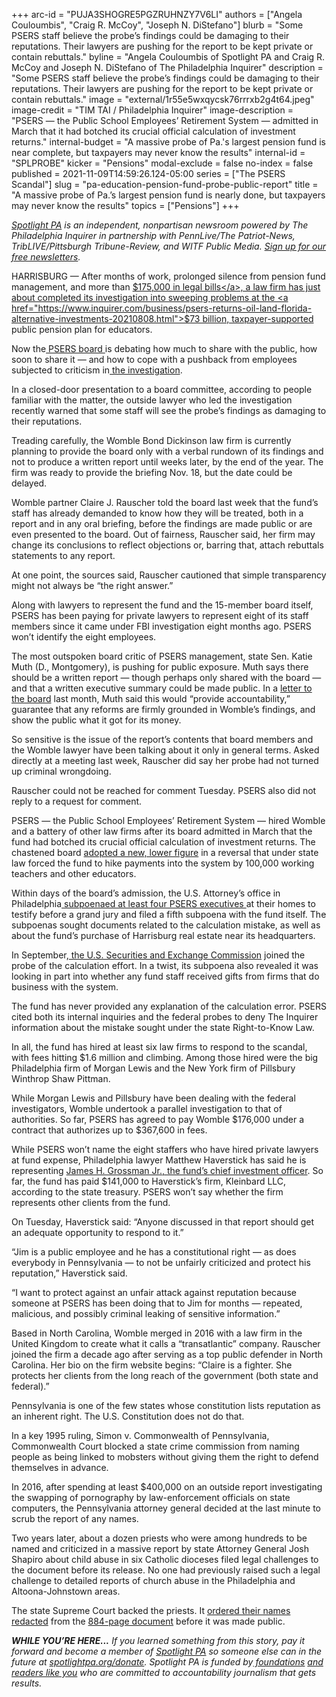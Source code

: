 +++
arc-id = "PUJA3SHOGRE5PGZRUHNZY7V6LI"
authors = ["Angela Couloumbis", "Craig R. McCoy", "Joseph N. DiStefano"]
blurb = "Some PSERS staff believe the probe’s findings could be damaging to their reputations. Their lawyers are pushing for the report to be kept private or contain rebuttals."
byline = "Angela Couloumbis of Spotlight PA and Craig R. McCoy and Joseph N. DiStefano of The Philadelphia Inquirer"
description = "Some PSERS staff believe the probe’s findings could be damaging to their reputations. Their lawyers are pushing for the report to be kept private or contain rebuttals."
image = "external/1r55e5wxqycsk76rrrxb2g4t64.jpeg"
image-credit = "TIM TAI / Philadelphia Inquirer"
image-description = "PSERS — the Public School Employees’ Retirement System — admitted in March that it had botched its crucial official calculation of investment returns."
internal-budget = "A massive probe of Pa.'s largest pension fund is near complete, but taxpayers may never know the results"
internal-id = "SPLPROBE"
kicker = "Pensions"
modal-exclude = false
no-index = false
published = 2021-11-09T14:59:26.124-05:00
series = ["The PSERS Scandal"]
slug = "pa-education-pension-fund-probe-public-report"
title = "A massive probe of Pa.’s largest pension fund is nearly done, but taxpayers may never know the results"
topics = ["Pensions"]
+++

<a href="https://lesspage.com/"><i>Spotlight PA</i></a><i> is an independent, nonpartisan newsroom powered by The Philadelphia Inquirer in partnership with PennLive/The Patriot-News, TribLIVE/Pittsburgh Tribune-Review, and WITF Public Media. </i><a href="https://lesspage.com/newsletters"><i>Sign up for our free newsletters</i></a><i>.</i>

HARRISBURG — After months of work, prolonged silence from pension fund management, and more than <a href="https://www.inquirer.com/business/law/psers-pension-fbi-investigation-payments-lawyers-20211027.html">$175,000 in legal bills</a>, a law firm has just about completed its investigation into sweeping problems at the <a href="https://www.inquirer.com/business/psers-returns-oil-land-florida-alternative-investments-20210808.html">$73 billion, taxpayer-supported</a> public pension plan for educators.

Now the<a href="https://www.inquirer.com/business/law/psers-board-lawyer-fbi-sec-retire-20211029.html"> PSERS board </a>is debating how much to share with the public, how soon to share it — and how to cope with a pushback from employees subjected to criticism in<a href="https://www.inquirer.com/news/psers-nda-sec-investigation-fbi-20211004.html"> the investigation</a>.

In a closed-door presentation to a board committee, according to people familiar with the matter, the outside lawyer who led the investigation recently warned that some staff will see the probe’s findings as damaging to their reputations.

<script src="https://lesspage.com/embed.js" async></script><div data-spl-embed-version="1" data-spl-src="https://lesspage.com/embeds/newsletter/"></div>

Treading carefully, the Womble Bond Dickinson law firm is currently planning to provide the board only with a verbal rundown of its findings and not to produce a written report until weeks later, by the end of the year. The firm was ready to provide the briefing Nov. 18, but the date could be delayed.

Womble partner Claire J. Rauscher told the board last week that the fund’s staff has already demanded to know how they will be treated, both in a report and in any oral briefing, before the findings are made public or are even presented to the board. Out of fairness, Rauscher said, her firm may change its conclusions to reflect objections or, barring that, attach rebuttals statements to any report.

At one point, the sources said, Rauscher cautioned that simple transparency might not always be “the right answer.”

Along with lawyers to represent the fund and the 15-member board itself, PSERS has been paying for private lawyers to represent eight of its staff members since it came under FBI investigation eight months ago. PSERS won’t identify the eight employees.

The most outspoken board critic of PSERS management, state Sen. Katie Muth (D., Montgomery), is pushing for public exposure. Muth says there should be a written report — though perhaps only shared with the board — and that a written executive summary could be made public. In a <a href="https://www.documentcloud.org/documents/21099521-muth-psers-letter">letter to the board</a> last month, Muth said this would “provide accountability,” guarantee that any reforms are firmly grounded in Womble’s findings, and show the public what it got for its money.

So sensitive is the issue of the report’s contents that board members and the Womble lawyer have been talking about it only in general terms. Asked directly at a meeting last week, Rauscher did say her probe had not turned up criminal wrongdoing.

Rauscher could not be reached for comment Tuesday. PSERS also did not reply to a request for comment.

PSERS — the Public School Employees’ Retirement System — hired Womble and a battery of other law firms after its board admitted in March that the fund had botched its crucial official calculation of investment returns. The chastened board <a href="https://www.inquirer.com/business/psers-pension-board-teachers-school-pa-fund-wolf-20210419.html">adopted a new, lower figure</a> in a reversal that under state law forced the fund to hike payments into the system by 100,000 working teachers and other educators.

Within days of the board’s admission, the U.S. Attorney’s office in Philadelphia<a href="https://www.inquirer.com/business/psers-pension-fbi-pa-probe-subpoenas-20210516.html"> subpoenaed at least four PSERS executives </a>at their homes to testify before a grand jury and filed a fifth subpoena with the fund itself. The subpoenas sought documents related to the calculation mistake, as well as about the fund’s purchase of Harrisburg real estate near its headquarters.

In September,<a href="https://www.inquirer.com/business/psers-compensation-gifts-sec-fbi-pension-fund-pennsylvania-teachers-subpoena-20210925.html"> the U.S. Securities and Exchange Commission</a> joined the probe of the calculation effort. In a twist, its subpoena also revealed it was looking in part into whether any fund staff received gifts from firms that do business with the system.

The fund has never provided any explanation of the calculation error. PSERS cited both its internal inquiries and the federal probes to deny The Inquirer information about the mistake sought under the state Right-to-Know Law.

In all, the fund has hired at least six law firms to respond to the scandal, with fees hitting $1.6 million and climbing. Among those hired were the big Philadelphia firm of Morgan Lewis and the New York firm of Pillsbury Winthrop Shaw Pittman.

While Morgan Lewis and Pillsbury have been dealing with the federal investigators, Womble undertook a parallel investigation to that of authorities. So far, PSERS has agreed to pay Womble $176,000 under a contract that authorizes up to $367,600 in fees.

While PSERS won’t name the eight staffers who have hired private lawyers at fund expense, Philadelphia lawyer Matthew Haverstick has said he is representing <a href="https://www.inquirer.com/business/psers-jim-grossman-investment-portfolio-20211031.html">James H. Grossman Jr., the fund’s chief investment officer</a>. So far, the fund has paid $141,000 to Haverstick’s firm, Kleinbard LLC, according to the state treasury. PSERS won’t say whether the firm represents other clients from the fund.

On Tuesday, Haverstick said: “Anyone discussed in that report should get an adequate opportunity to respond to it.”

“Jim is a public employee and he has a constitutional right — as does everybody in Pennsylvania — to not be unfairly criticized and protect his reputation,” Haverstick said.

“I want to protect against an unfair attack against reputation because someone at PSERS has been doing that to Jim for months — repeated, malicious, and possibly criminal leaking of sensitive information.”

Based in North Carolina, Womble merged in 2016 with a law firm in the United Kingdom to create what it calls a “transatlantic” company. Rauscher joined the firm a decade ago after serving as a top public defender in North Carolina. Her bio on the firm website begins: “Claire is a fighter. She protects her clients from the long reach of the government (both state and federal).”

Pennsylvania is one of the few states whose constitution lists reputation as an inherent right. The U.S. Constitution does not do that.

<script src="https://lesspage.com/embed.js" async></script><div data-spl-embed-version="1" data-spl-src="https://lesspage.com/embeds/donate/?eyebrow_text=SUPPORT%20SPOTLIGHT%20PA&cta_text=YES%2C%20DOUBLE%20MY%20GIFT&teaser_text=Support%20Spotlight%20PA's%20vital%20investigative%20journalism%20for%20Pennsylvania%20and%20for%20a%20limited%20time%2C%20all%20gifts%20will%20be%20DOUBLED."></div>

In a key 1995 ruling, Simon v. Commonwealth of Pennsylvania, Commonwealth Court blocked a state crime commission from naming people as being linked to mobsters without giving them the right to defend themselves in advance.

In 2016, after spending at least $400,000 on an outside report investigating the swapping of pornography by law-enforcement officials on state computers, the Pennsylvania attorney general decided at the last minute to scrub the report of any names.

Two years later, about a dozen priests who were among hundreds to be named and criticized in a massive report by state Attorney General Josh Shapiro about child abuse in six Catholic dioceses filed legal challenges to the document before its release. No one had previously raised such a legal challenge to detailed reports of church abuse in the Philadelphia and Altoona-Johnstown areas.

The state Supreme Court backed the priests. It <a href="https://www.documentcloud.org/documents/21100725-main-state-sc-opinion-priests-names">ordered their names redacted</a> from the <a href="https://www.documentcloud.org/documents/21100731-shapiro-grand-jury-report">884-page document</a> before it was made public.

<i><b>WHILE YOU’RE HERE...</b></i><i> If you learned something from this story, pay it forward and become a member of </i><a href="https://lesspage.com/"><i>Spotlight PA</i></a><i> so someone else can in the future at </i><a href="http://spotlightpa.org/donate"><i>spotlightpa.org/donate</i></a><i>. Spotlight PA is funded by</i><a href="https://lesspage.com/support"><i> foundations</i></a><i> </i><a href="https://lesspage.com/support"><i>and readers like you</i></a><i> who are committed to accountability journalism that gets results.</i>
